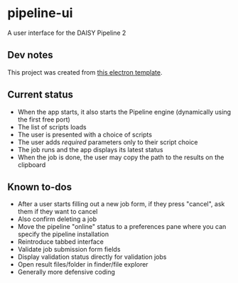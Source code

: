 # pipeline-ui
A user interface for the DAISY Pipeline 2

## Dev notes

This project was created from [this electron template](https://github.com/daltonmenezes/electron-app).

## Current status

* When the app starts, it also starts the Pipeline engine (dynamically using the first free port)
* The list of scripts loads
* The user is presented with a choice of scripts
* The user adds *required* parameters only to their script choice
* The job runs and the app displays its latest status
* When the job is done, the user may copy the path to the results on the clipboard

## Known to-dos

* After a user starts filling out a new job form, if they press "cancel", ask them if they want to cancel
* Also confirm deleting a job
* Move the pipeline "online" status to a preferences pane where you can specify the pipeline installation
* Reintroduce tabbed interface
* Validate job submission form fields
* Display validation status directly for validation jobs
* Open result files/folder in finder/file explorer
* Generally more defensive coding